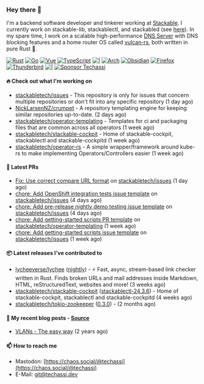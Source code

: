 ### Hey there 👋

I'm a backend software developer and tinkerer working at [Stackable][stackable]. I currently work on
stackable-lib, stackablectl, and stackabled (see [here][stackable-work]). In my spare time, I work on
a scalable high-performance [DNS Server][portal] with DNS blocking features and a home router OS
called [vulcan-rs][vulcan], both written in pure Rust 🦀.

[stackable-work]: https://github.com/stackabletech/stackable
[stackable]: https://github.com/stackabletech
[portal]: https://github.com/portal-rs/portal
[vulcan]: https://github.com/vulcan-rs

[![Rust](https://img.shields.io/badge/-Rust-141414?style=flat&logo=rust&logoColor=%23f97f39)](https://www.rust-lang.org/)
[![Go](https://img.shields.io/badge/-Go-141414?style=flat&logo=go&logoColor=%23f97f39)](https://go.dev/)
[![Vue](https://img.shields.io/badge/-Vue-141414?style=flat&logo=vuedotjs&logoColor=%23f97f39)](https://vuejs.org/)
[![TypeScript](https://img.shields.io/badge/-TypeScript-141414?style=flat&logo=typescript&logoColor=%23f97f39)](https://www.typescriptlang.org/)
![|](https://img.shields.io/badge/-%7C-141414?style=flat&logoColor=%23f97f39)
[![Arch](https://img.shields.io/badge/-Arch-141414?style=flat&logo=archlinux&logoColor=%23f97f39)](https://archlinux.org/)
[![Obsidian](https://img.shields.io/badge/-Obsidian-141414?style=flat&logo=obsidian&logoColor=%23f97f39)](https://obsidian.md/)
[![Firefox](https://img.shields.io/badge/-Firefox-141414?style=flat&logo=firefox&logoColor=%23f97f39)](https://www.mozilla.org/en-US/firefox/new/)
[![Thunderbird](https://img.shields.io/badge/-Thunderbird-141414?style=flat&logo=thunderbird&logoColor=%23f97f39)](https://www.thunderbird.net/en-US/)
![|](https://img.shields.io/badge/-%7C-141414?style=flat&logoColor=%23f97f39)
[![Sponsor Techassi](https://img.shields.io/badge/-Sponsor-141414?style=flat&logo=github&logoColor=%23f97f39)](https://github.com/sponsors/Techassi)

#### 🔥 Check out what I'm working on


- [stackabletech/issues](https://github.com/stackabletech/issues) - This repository is only for issues that concern multiple repositories or don&#39;t fit into any specific repository (1 day ago)
- [NickLarsenNZ/crumpet](https://github.com/NickLarsenNZ/crumpet) - A repository templating engine for keeping similar repositories up-to-date. (2 days ago)
- [stackabletech/operator-templating](https://github.com/stackabletech/operator-templating) - Templates for ci and packaging files that are common across all operators (1 week ago)
- [stackabletech/stackable-cockpit](https://github.com/stackabletech/stackable-cockpit) - Home of stackable-cockpit, stackablectl and stackable-cockpitd (1 week ago)
- [stackabletech/operator-rs](https://github.com/stackabletech/operator-rs) - A simple wrapper/framework around kube-rs to make implementing Operators/Controllers easier (1 week ago)

#### 🧪 Latest PRs


- [Fix: Use correct compare URL format](https://github.com/stackabletech/issues/pull/612) on [stackabletech/issues](https://github.com/stackabletech/issues) (1 day ago)
- [chore: Add OpenShift integration tests issue template](https://github.com/stackabletech/issues/pull/610) on [stackabletech/issues](https://github.com/stackabletech/issues) (4 days ago)
- [chore: Add pre-release nightly demo testing issue template](https://github.com/stackabletech/issues/pull/609) on [stackabletech/issues](https://github.com/stackabletech/issues) (4 days ago)
- [chore: Add getting-started scripts PR template](https://github.com/stackabletech/operator-templating/pull/408) on [stackabletech/operator-templating](https://github.com/stackabletech/operator-templating) (1 week ago)
- [chore: Add getting-started scripts issue template](https://github.com/stackabletech/issues/pull/606) on [stackabletech/issues](https://github.com/stackabletech/issues) (1 week ago)

#### 📦 Latest releases I've contributed to


- [lycheeverse/lychee](https://github.com/lycheeverse/lychee/releases/tag/nightly) ([nightly](https://github.com/lycheeverse/lychee/releases/tag/nightly)) - ⚡ Fast, async, stream-based link checker written in Rust. Finds broken URLs and mail addresses inside Markdown, HTML, reStructuredText, websites and more! (3 weeks ago)
- [stackabletech/stackable-cockpit](https://github.com/stackabletech/stackable-cockpit/releases/tag/stackablectl-24.3.6) ([stackablectl-24.3.6](https://github.com/stackabletech/stackable-cockpit/releases/tag/stackablectl-24.3.6)) - Home of stackable-cockpit, stackablectl and stackable-cockpitd (4 weeks ago)
- [stackabletech/tokio-zookeeper](https://github.com/stackabletech/tokio-zookeeper/releases/tag/0.3.0) ([0.3.0](https://github.com/stackabletech/tokio-zookeeper/releases/tag/0.3.0)) -  (2 months ago)

#### 📜 My recent blog posts - [Source](https://github.com/Techassi/page)


- [VLANs - The easy way](https://techassi.dev/posts/vlans-the-easy-way/) (2 years ago)

#### 📫 How to reach me

- Mastodon: [https://chaos.social/@techassi](https://chaos.social/@techassi)
- E-Mail: git@techassi.dev
